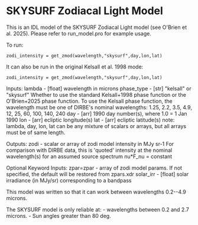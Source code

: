 # SKYSURF Zodiacal Light Model

This is an IDL model of the SKYSURF Zodiacal Light model (see O'Brien et al. 2025). Please refer to run_model.pro for example usage.

To run:
```
zodi_intensity = get_zmod(wavelength,"skysurf",day,lon,lat)
```

It can also be run in the original Kelsall et al. 1998 mode:
```
zodi_intensity = get_zmod(wavelength,"skysurf",day,lon,lat)
```

Inputs:
	lambda     - [float] wavelength in microns
	phase_type - [str] "kelsall" or "skysurf"
				Whether to use the standard Kelsall+1998 phase function 
				or the O'Brien+2025 phase function. To use the Kelsall 
				phase function, the wavelength must be one of DIRBE's 
				nominal wavelengths: 1.25, 2.2, 3.5, 4.9, 12, 25, 60, 
				100, 140, 240
	day        - [arr] 1990 day number(s), where 1.0 = 1 Jan 1990
	lon        - [arr] ecliptic longitude(s)
	lat        - [arr] ecliptic latitude(s)
	note: lambda, day, lon, lat can be any mixture of scalars or arrays, 
           but all arrays must be of same length.

Outputs:
	zodi - scalar or array of zodi model intensity in MJy sr-1
				For comparison with DIRBE data, this is 'quoted' intensity
				at the nominal wavelength(s) for an assumed source
				spectrum nu\*F_nu = constant

Optional Keyword Inputs:
	zpar=zpar - array of zodi model params.  If not specified, the
				default will be restored from zpars.xdr
	solar_irr - [float] solar irradiance (in MJy/sr) corresponding to a 
				bandpass


This model was written so that it can work between wavelengths 0.2--4.9 microns. 

The SKYSURF model is only reliable at:
	- wavelengths between 0.2 and 2.7 microns.
	- Sun angles greater than 80 deg.
